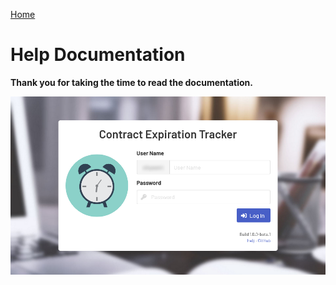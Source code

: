 [Home](https://cityssm.github.io/contract-expiration-tracker/)

# Help Documentation

**Thank you for taking the time to read the documentation.**

![Login](images/login.png)
